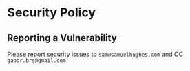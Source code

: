 # Security Policy

## Reporting a Vulnerability

Please report security issues to `sam@samuelhughes.com` and CC `gabor.brs@gmail.com`
